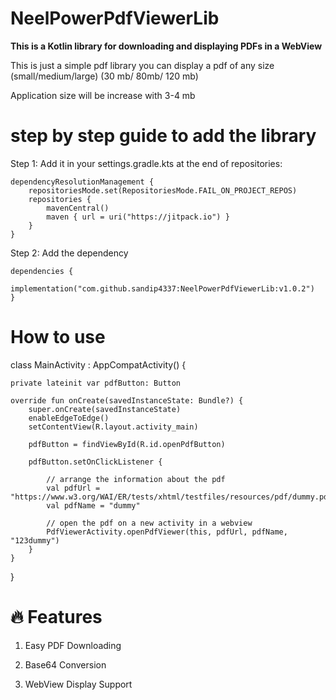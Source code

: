 # NeelPowerPdfViewerLib

**This is a Kotlin library for downloading and displaying PDFs in a WebView**

This is just a simple pdf library you can display a pdf of any size (small/medium/large) (30 mb/ 80mb/ 120 mb)

Application size will be increase with 3-4 mb

# step by step guide to add the library

Step 1: Add it in your settings.gradle.kts at the end of repositories:

	dependencyResolutionManagement {
		repositoriesMode.set(RepositoriesMode.FAIL_ON_PROJECT_REPOS)
		repositories {
			mavenCentral()
			maven { url = uri("https://jitpack.io") }
		}
	}
 
Step 2:  Add the dependency

	dependencies {
	        implementation("com.github.sandip4337:NeelPowerPdfViewerLib:v1.0.2")
	}

 # How to use 

 class MainActivity : AppCompatActivity() {

    private lateinit var pdfButton: Button

    override fun onCreate(savedInstanceState: Bundle?) {
        super.onCreate(savedInstanceState)
        enableEdgeToEdge()
        setContentView(R.layout.activity_main)

        pdfButton = findViewById(R.id.openPdfButton)

        pdfButton.setOnClickListener {

            // arrange the information about the pdf
            val pdfUrl = "https://www.w3.org/WAI/ER/tests/xhtml/testfiles/resources/pdf/dummy.pdf"
            val pdfName = "dummy"

            // open the pdf on a new activity in a webview
            PdfViewerActivity.openPdfViewer(this, pdfUrl, pdfName, "123dummy")
        }
    }
}

# 🔥 Features

  1. Easy PDF Downloading

  2. Base64 Conversion

  3. WebView Display Support

 
